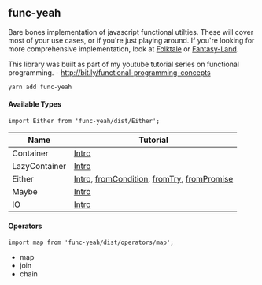 func-yeah
----

Bare bones implementation of javascript functional utilties. These will cover most of your use cases, or if you're just playing around.
If you're looking for more comprehensive implementation, look at [Folktale](https://folktale.origamitower.com/) or [Fantasy-Land](https://github.com/fantasyland).

This library was built as part of my youtube tutorial series on functional programming. - http://bit.ly/functional-programming-concepts

```
yarn add func-yeah
```

#### Available Types

```
import Either from 'func-yeah/dist/Either';
```

| Name          | Tutorial  | 
| ---- | ---- |
|Container      | [Intro](https://www.youtube.com/watch?v=LsfbJXBr6Bo&list=PL3xLMxDtN7I4DCy7GAwlJXI4Ut7KmsBsa&index=3&t=0s)|
|LazyContainer  | [Intro](https://www.youtube.com/watch?v=CmGl4ltvTLg&list=PL3xLMxDtN7I4DCy7GAwlJXI4Ut7KmsBsa&index=22&t=0s)|
|Either         | [Intro](https://www.youtube.com/watch?v=zz88GXVSido&list=PL3xLMxDtN7I4DCy7GAwlJXI4Ut7KmsBsa&index=6&t=0s), [fromCondition](https://www.youtube.com/watch?v=zz88GXVSido&list=PL3xLMxDtN7I4DCy7GAwlJXI4Ut7KmsBsa&index=6&t=0s), [fromTry](https://www.youtube.com/watch?v=syNlylrrJhA&list=PL3xLMxDtN7I4DCy7GAwlJXI4Ut7KmsBsa&index=8&t=0s), [fromPromise](https://www.youtube.com/watch?v=KWX440Y1g4M&list=PL3xLMxDtN7I4DCy7GAwlJXI4Ut7KmsBsa&index=9&t=0s)|
|Maybe          | [Intro](https://www.youtube.com/watch?v=1uNmsvBbQuw&list=PL3xLMxDtN7I4DCy7GAwlJXI4Ut7KmsBsa&index=5&t=0s)|
|IO             | [Intro](https://www.youtube.com/watch?v=p2h6WHcV8CY&list=PL3xLMxDtN7I4DCy7GAwlJXI4Ut7KmsBsa&index=25&t=0s)|

#### Operators

```
import map from 'func-yeah/dist/operators/map';
```
- map
- join
- chain
